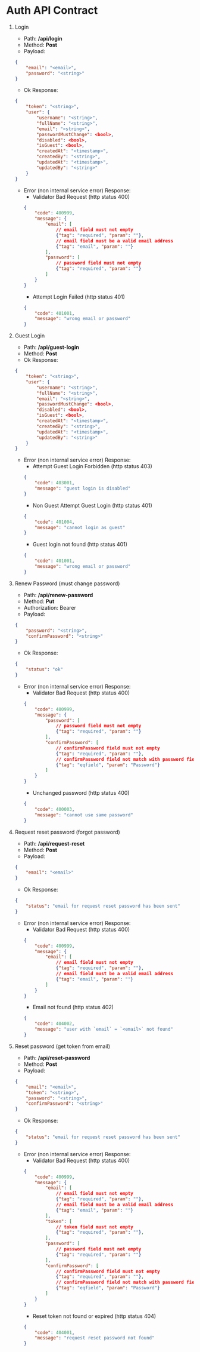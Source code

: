 # Auth API Contract

1. Login
    - Path: **/api/login**
    - Method: **Post**
    - Payload:
    ```json
    {
        "email": "<email>",
        "password": "<string>"
    }
    ```
    - Ok Response:
    ```json
    {
        "token": "<string>",
        "user": {
            "username": "<string>",
            "fullName": "<string>",
            "email": "<string>",
            "passwordMustChange": <bool>,
            "disabled": <bool>,
            "isGuest": <bool>,
            "createdAt": "<timestamp>",
            "createdBy": "<string>",
            "updatedAt": "<timestamp>",
            "updatedBy": "<string>"
        }
    }
    ```
    - Error (non internal service error) Response:
        - Validator Bad Request (http status 400)
        ```json
        {
            "code": 400999,
            "message": {
                "email": [
                    // email field must not empty
                    {"tag": "required", "param": ""},
                    // email field must be a valid email address
                    {"tag": "email", "param": ""}
                ],
                "password": [
                    // password field must not empty
                    {"tag": "required", "param": ""}
                ]
            }
        }
        ```
        - Attempt Login Failed (http status 401)
        ```json
        {
            "code": 401001,
            "message": "wrong email or password"
        }
        ```

2. Guest Login
    - Path: **/api/guest-login**
    - Method: **Post**
    - Ok Response:
    ```json
    {
        "token": "<string>",
        "user": {
            "username": "<string>",
            "fullName": "<string>",
            "email": "<string>",
            "passwordMustChange": <bool>,
            "disabled": <bool>,
            "isGuest": <bool>,
            "createdAt": "<timestamp>",
            "createdBy": "<string>",
            "updatedAt": "<timestamp>",
            "updatedBy": "<string>"
        }
    }
    ```
    - Error (non internal service error) Response:
        - Attempt Guest Login Forbidden (http status 403)
        ```json
        {
            "code": 403001,
            "message": "guest login is disabled"
        }
        ```
        - Non Guest Attempt Guest Login (http status 401)
        ```json
        {
            "code": 401004,
            "message": "cannot login as guest"
        }
        ```
        - Guest login not found (http status 401)
        ```json
        {
            "code": 401001,
            "message": "wrong email or password"
        }
        ```

3. Renew Password (must change password)
    - Path: **/api/renew-password**
    - Method: **Put**
    - Authorization: Bearer **<token>**
    - Payload:
    ```json
    {
        "password": "<string>",
        "confirmPassword": "<string>"
    }
    ```
    - Ok Response:
    ```json
    {
        "status": "ok"
    }
    ```
    - Error (non internal service error) Response:
        - Validator Bad Request (http status 400)
        ```json
        {
            "code": 400999,
            "message": {
                "password": [
                    // password field must not empty
                    {"tag": "required", "param": ""}
                ],
                "confirmPassword": [
                    // confirmPassword field must not empty
                    {"tag": "required", "param": ""},
                    // confirmPassword field not match with password field
                    {"tag": "eqfield", "param": "Password"}
                ]
            }
        }
        ```
        - Unchanged password (http status 400)
        ```json
        {
            "code": 400003,
            "message": "cannot use same password"
        }
        ```

4. Request reset password (forgot password)
    - Path: **/api/request-reset**
    - Method: **Post**
    - Payload:
    ```json
    {
        "email": "<email>"
    }
    ```
    - Ok Response:
    ```json
    {
        "status": "email for request reset password has been sent"
    }
    ```
    - Error (non internal service error) Response:
        - Validator Bad Request (http status 400)
        ```json
        {
            "code": 400999,
            "message": {
                "email": [
                    // email field must not empty
                    {"tag": "required", "param": ""},
                    // email field must be a valid email address
                    {"tag": "email", "param": ""}
                ]
            }
        }
        ```
        - Email not found (http status 402)
        ```json
        {
            "code": 404002,
            "message": "user with `email` = `<email>` not found"
        }
        ```

5. Reset password (get token from email)
    - Path: **/api/reset-password**
    - Method: **Post**
    - Payload:
    ```json
    {
        "email": "<email>",
        "token": "<string>",
        "password": "<string>",
        "confirmPassword": "<string>"
    }
    ```
    - Ok Response:
    ```json
    {
        "status": "email for request reset password has been sent"
    }
    ```
    - Error (non internal service error) Response:
        - Validator Bad Request (http status 400)
        ```json
        {
            "code": 400999,
            "message": {
                "email": [
                    // email field must not empty
                    {"tag": "required", "param": ""},
                    // email field must be a valid email address
                    {"tag": "email", "param": ""}
                ],
                "token": [
                    // token field must not empty
                    {"tag": "required", "param": ""},
                ],
                "password": [
                    // password field must not empty
                    {"tag": "required", "param": ""}
                ],
                "confirmPassword": [
                    // confirmPassword field must not empty
                    {"tag": "required", "param": ""},
                    // confirmPassword field not match with password field
                    {"tag": "eqfield", "param": "Password"}
                ]
            }
        }
        ```
        - Reset token not found or expired (http status 404)
        ```json
        {
            "code": 404001,
            "message": "request reset password not found"
        }
        ```